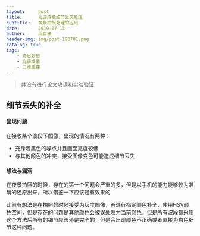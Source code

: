 ```yaml
---
layout:     post
title:      光谱成像细节丢失处理
subtitle:   夜景拍照处理的应用
date:       2019-07-13
author:     周自横
header-img: img/post-190701.png
catalog: true
tags:
    - 奇思妙想
    - 光谱成像
    - 三维重建
---
```


> 并没有进行论文攻读和实验验证

## 细节丢失的补全



#### 出现问题

在接收某个波段下图像，出现的情况有两种：

* 充斥着黑色的噪点并且画面亮度较低
* 与其他颜色的冲突，接受图像变色可能造成细节丢失

#### 想法与漏洞

在夜景拍照的时候，存在的第一个问题会严重的多，但是以手机的能力能够较为准确的还原出来，所以借鉴一下应该是有效果的



此前有想法是在拍照的时候接受为灰度图像，再进行指定颜色补全，使用HSV颜色空间，但是存在的问题是其他颜色会被误处理为当前颜色。但是所有波段都采用这个方法后所有的细节应该还是完全的，但是会出现颜色不正确或者直接为白色细节这种问题。
